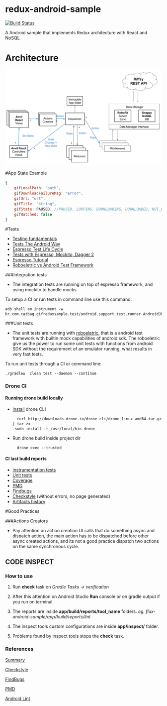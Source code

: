 # redux-android-sample

[![Build Status](http://drone.catbag.com.br/api/badges/Catbag/redux-android-sample/status.svg)](http://drone.catbag.com.br/Catbag/redux-android-sample)

A Android sample that implements Redux architecture with React and NoSQL

# Architecture
![Gif Sample Redux Architecture](architecture_gif_sample.png)

#App State Example
``` javascript
{
    gifLocalPath: "path",
    gifDownloadFailureMsg: "error",
    gifUrl: "url",
    gifTitle: "string",
    gifState: PAUSED, //PAUSED, LOOPING, DOWNLOADING, DOWNLOADED, NOT_DOWNLOADED
    gifWatched: false
}
```

#Tests

- [Testing fundamentals](https://stuff.mit.edu/afs/sipb/project/android/docs/tools/testing/testing_android.html)
- [Tests The Android Way](https://www.bignerdranch.com/blog/testing-the-android-way/)
- [Espresso Test Life Cycle](https://jabknowsnothing.wordpress.com/2015/11/05/activitytestrule-espressos-test-lifecycle/)
- [Tests with Espresso, Mockito, Dagger 2](https://engineering.circle.com/instrumentation-testing-with-dagger-mockito-and-espresso-f07b5f62a85b#.5rti2kl2e)
- [Espresso Tutorial](http://www.vogella.com/tutorials/AndroidTestingEspresso/article.html#espresso_exercisesimple)
- [Roboeletric vs Android Test Framework](http://stackoverflow.com/questions/18271474/robolectric-vs-android-test-framework)

###Integration tests

- The integration tests are running on top of espresso framework, and using 
mockito to handle mocks.

To setup a CI or run tests in command line use this command:

    adb shell am instrument -w br.com.catbag.gifreduxsample.test/android.support.test.runner.AndroidJUnitRunner


###Unit tests

- The unit tests are running with [roboeletric](http://robolectric.org/), that is a android test framework with
builtin mock capabilities of android sdk. The roboeletric give us the power to run some unit tests 
with functions from android SDK without the requirement of an emulator running, what results 
in very fast tests.

To run unit tests through a CI or command line:

    ./gradlew  clean test --daemon --continue

### Drone CI

#### Running drone build locally

* [Install](http://readme.drone.io/devs/cli/#install:b659b046131d4024ab5e2d3675716bf0) drone CLI

        curl http://downloads.drone.io/drone-cli/drone_linux_amd64.tar.gz | tar zx
       sudo install -t /usr/local/bin drone

* Run drone build inside project dir

        drone exec --trusted
        
#### CI last build reports
        
* [Instrumentation tests](https://catbag.github.io/redux-android-sample/app/build/reports/androidTests/connected/)
* [Unit tests](https://catbag.github.io/redux-android-sample/app/build/reports/tests/debug)
* [Coverage](https://catbag.github.io/redux-android-sample/app/build/reports/coverage/debug)
* [PMD](https://catbag.github.io/redux-android-sample/app/build/reports/pmd/pmd.html)
* [Findbugs](https://catbag.github.io/redux-android-sample/app/build/reports/findbugs/findbugs.html)
* [Checkstyle](https://catbag.github.io/redux-android-sample/app/build/reports/checkstyle/checstyle.html) (without errors, no page generated)
* [Artifacts history](https://github.com/Catbag/redux-android-sample/tree/gh-pages)

#Good Practices

###Actions Creators

- Pay attention on action creation UI calls that do something async and 
dispatch action, the main action has to be dispatched before other async
created actions, and its not a good practice dispatch two actions on the 
same synchronous cycle.

## CODE INSPECT 

### How to use

1. Run **check** task on _Gradle Tasks -> verification_

2. After this attention on Android Studio **Run** console
or on gradle output if you run on terminal.

3. The reports are inside **app/build/reports/tool_name** folders.
_eg. flux-android-sample/app/build/reports/lint_

4. The inspect tools custom configurations are inside **app/inspect/**
folder.

5. Problems found by inspect tools stops the **check** task.

### References

[Summary](http://vincentbrison.com/2014/07/19/how-to-improve-quality-and-syntax-of-your-android-code/)

[Checkstyle](https://github.com/checkstyle/checkstyle)

[FindBugs](http://findbugs.sourceforge.net/)

[PMD](http://pmd.github.io/)

[Android Lint](https://developer.android.com/studio/write/lint.html)
